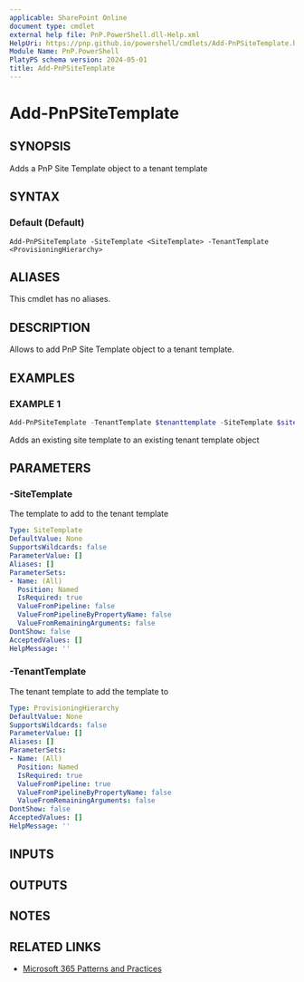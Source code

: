 ```yaml
---
applicable: SharePoint Online
document type: cmdlet
external help file: PnP.PowerShell.dll-Help.xml
HelpUri: https://pnp.github.io/powershell/cmdlets/Add-PnPSiteTemplate.html
Module Name: PnP.PowerShell
PlatyPS schema version: 2024-05-01
title: Add-PnPSiteTemplate
---
```


# Add-PnPSiteTemplate

## SYNOPSIS

Adds a PnP Site Template object to a tenant template

## SYNTAX

### Default (Default)

```
Add-PnPSiteTemplate -SiteTemplate <SiteTemplate> -TenantTemplate <ProvisioningHierarchy>
```

## ALIASES

This cmdlet has no aliases.

## DESCRIPTION

Allows to add PnP Site Template object to a tenant template.

## EXAMPLES

### EXAMPLE 1

```powershell
Add-PnPSiteTemplate -TenantTemplate $tenanttemplate -SiteTemplate $sitetemplate
```

Adds an existing site template to an existing tenant template object

## PARAMETERS

### -SiteTemplate

The template to add to the tenant template

```yaml
Type: SiteTemplate
DefaultValue: None
SupportsWildcards: false
ParameterValue: []
Aliases: []
ParameterSets:
- Name: (All)
  Position: Named
  IsRequired: true
  ValueFromPipeline: false
  ValueFromPipelineByPropertyName: false
  ValueFromRemainingArguments: false
DontShow: false
AcceptedValues: []
HelpMessage: ''
```

### -TenantTemplate

The tenant template to add the template to

```yaml
Type: ProvisioningHierarchy
DefaultValue: None
SupportsWildcards: false
ParameterValue: []
Aliases: []
ParameterSets:
- Name: (All)
  Position: Named
  IsRequired: true
  ValueFromPipeline: true
  ValueFromPipelineByPropertyName: false
  ValueFromRemainingArguments: false
DontShow: false
AcceptedValues: []
HelpMessage: ''
```

## INPUTS

## OUTPUTS

## NOTES

## RELATED LINKS

- [Microsoft 365 Patterns and Practices](https://aka.ms/m365pnp)
